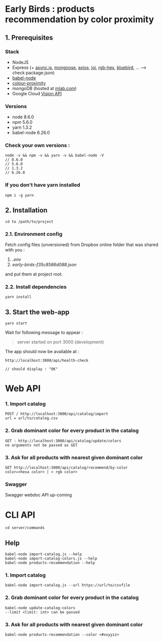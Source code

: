 # Early Birds : products recommendation by color proximity

## 1. Prerequisites

### Stack

 - NodeJS
 - Express (+ [async.js](https://caolan.github.io/async/), [mongoose](http://mongoosejs.com), [axios](https://github.com/axios/axios), [joi](https://www.npmjs.com/package/joi), [rgb-hex](https://github.com/sindresorhus/rgb-hex), [bluebird](https://github.com/petkaantonov/bluebird), ... --> check package.json)
 - [babel-node](https://babeljs.io/docs/usage/cli/)
 - [colour-proximity](https://github.com/gausie/colour-proximity)
 - mongoDB (hosted at [mlab.com](https://www.mlab.com))
 - Google Cloud [Vision API](https://cloud.google.com/vision/?hl=fr)

### Versions
 - node 8.6.0
 - npm 5.6.0
 - yarn 1.3.2
 - babel-node 6.26.0

### Check your own versions : 

    node -v && npm -v && yarn -v && babel-node -V
    // 8.6.0
    // 5.6.0
    // 1.3.2
    // 6.26.0

### If you don't have yarn installed

    npm i -g yarn

## 2. Installation

    cd to /path/to/project

### 2.1. Environment config
Fetch config files (unversioned) from Dropbox online folder that was shared with you :
 1. *.env*
 2. *early-birds-f35c8586d088.json*

and put them at project root.

### 2.2. Install dependencies
    yarn install


## 3. Start the web-app
    yarn start

Wait for following message to appear : 

> server started on port 3000 (development)

The app should now be available at : 

    http://localhost:3000/api/health-check

    // should display : "OK"

# Web API

### 1. Import catalog
    POST / http://localhost:3000/api/catalog/import
    url = url/to/catalog.csv

### 2. Grab dominant color for every product in the catalog
    GET : http://localhost:3000/api/catalog/update/colors
    no arguments not be passed as GET

### 3. Ask for all products with nearest given dominant color
    GET http://localhost:3000/api/catalog/recommend/by-color
    color=<hexa color> | < rgb color>

### Swagger

Swagger webdoc API  up-coming

# CLI API
    cd server/commands
    
## Help

    babel-node import-catalog.js --help
    babel-node import-catalog-colors.js --help
    babel-node products-recommendation --help

### 1. Import catalog
    babel-node import-catalog.js --url https://url/to/csvfile

### 2. Grab dominant color for every product in the catalog
    babel-node update-catalog-colors
    --limit <limit: int> can be passed

### 3. Ask for all products with nearest given dominant color
    babel-node products-recommendation --color <#xxyyzz>
